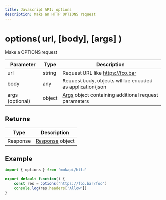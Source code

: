 ```yaml
---
title: Javascript API: options
description: Make an HTTP OPTIONS request
---
```

# options( url, [body], [args] )

Make a OPTIONS request

| Parameter       | Type   | Description                                                                                      |
|-----------------|--------|--------------------------------------------------------------------------------------------------|
| url             | string | Request URL like https://foo.bar                                                                 |
| body            | any    | Request body, objects will be encoded as application/json                                        |
| args (optional) | object | [Args](/docs/javascript-api/mokapi-http/args.md) object containing additional request parameters |

## Returns

| Type     | Description                                                     |
|----------|-----------------------------------------------------------------|
| Response | [Response](/docs/javascript-api/mokapi-http/response.md) object |

## Example

```javascript
import { options } from 'mokapi/http'

export default function() {
    const res = options("https://foo.bar/foo")
    console.log(res.headers['Allow'])
}
```